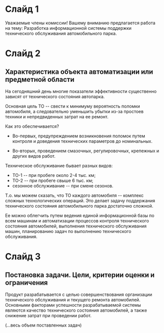 # Слайд 1

Уважаемые члены комиссии! Вашему вниманию предлагается работа на тему:
Разработка информационной системы поддержки технического обслуживания
автомобильного парка.

# Слайд 2

## Характеристика объекта автоматизации или предметной области

На сегодняшний день многие показатели эффективности существенно зависят от
технического состояния автопарка.

Основная цель ТО -- свести к минимуму вероятность поломки автомобиля, а
следовательно уменьшить убытки из-за простоев техники и непредвиденных затрат на
ее ремонт.

Как это обеспечивается?

- Во-первых, предупреждением возникновения поломок путем контроля и доведения
  технических параметров до номинальных.

- Во-вторых, проведением смазочных, регулировочных, крепежных и других видов
  работ.

Техническое обслуживание бывает разных видов:

- ТО-1 -- при пробеге около 2-4 тыс. км;
- ТО-2 -- при пробеге свыше 6 тыс. км;
- сезонное обслуживание -- при смене сезонов.

Т.о. мы можем сказать, что ТО каждого автомобиля -- комплекс сложных
технологических операций. Это делает задачу поддержания технического состояния
автомобильного парка достаточно сложной.

Ее можно облегчить путем ведения единой информационной базы по всем машинам и
автоматизации процессов контроля технического состояния автомобилей, выполнения
технического обслуживания машин, планированию задач по выполнению технического
обслуживания.

# Слайд 3

## Постановка задачи. Цели, критерии оценки и ограничения

Продукт разрабатывается с целью совершенствования организации технического
обслуживания и текущего ремонта автомобилей. Основными факторами успешности
разрабатываемой системы являются качество технического состояния автомобилей, а
также снижение затрат при проведении работ.

(...весь объем поставленных задач)
